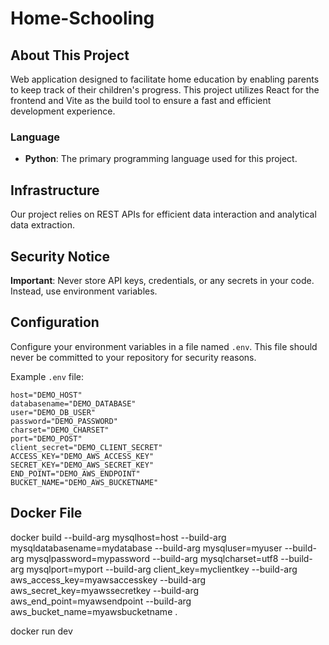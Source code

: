 # Home-Schooling

## About This Project
Web application designed to facilitate home education by enabling parents to keep track of their children's progress. This project utilizes React for the frontend and Vite as the build tool to ensure a fast and efficient development experience.

### Language

- **Python**: The primary programming language used for this project.

## Infrastructure

Our project relies on REST APIs for efficient data interaction and analytical data extraction.

## Security Notice

**Important**: Never store API keys, credentials, or any secrets in your code. Instead, use environment variables.

## Configuration

Configure your environment variables in a file named `.env`. This file should never be committed to your repository for security reasons.

Example `.env` file:

```plaintext
host="DEMO_HOST"
databasename="DEMO_DATABASE"
user="DEMO_DB_USER"
password="DEMO_PASSWORD"
charset="DEMO_CHARSET"
port="DEMO_POST"
client_secret="DEMO_CLIENT_SECRET"
ACCESS_KEY="DEMO_AWS_ACCESS_KEY"
SECRET_KEY="DEMO_AWS_SECRET_KEY"
END_POINT="DEMO_AWS_ENDPOINT"
BUCKET_NAME="DEMO_AWS_BUCKETNAME"
```

## Docker File

docker build --build-arg mysqlhost=host --build-arg mysqldatabasename=mydatabase --build-arg mysqluser=myuser --build-arg mysqlpassword=mypassword --build-arg mysqlcharset=utf8 --build-arg mysqlport=myport --build-arg client_key=myclientkey --build-arg aws_access_key=myawsaccesskey --build-arg aws_secret_key=myawssecretkey --build-arg aws_end_point=myawsendpoint --build-arg aws_bucket_name=myawsbucketname .

docker run dev
